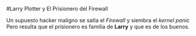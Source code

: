 #Larry Plotter y El Prisionero del Firewall

Un supuesto hacker maligno se satla el *Firewall* y siembra el *kernel panic*
Pero resulta que el prisionero es familia de **Larry** y que es de los buenos.
